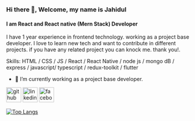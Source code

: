 ### Hi there 👋, Welcome, my name is Jahidul
#### I am React and React native (Mern Stack) Developer


I have 1 year experience in frontend technology. working as a project base developer. I love to learn new tech and want to contribute in different projects. if you have any related project you can knock me. thank you!. 

Skills:   HTML / CSS / JS / React / React Native / node js / mongo dB / express / javascript/ typescript / redux-toolkit / flutter

- 🔭 I’m currently working as a project base developer. 


[<img src='https://cdn.jsdelivr.net/npm/simple-icons@3.0.1/icons/github.svg' alt='github' height='40' >](https://github.com/jahidul96)  [<img src='https://cdn.jsdelivr.net/npm/simple-icons@3.0.1/icons/linkedin.svg' alt='linkedin' height='40' >](https://www.linkedin.com/in/jahidul-islam-9b3a40231//)  [<img src='https://cdn.jsdelivr.net/npm/simple-icons@3.0.1/icons/facebook.svg' alt='facebook' height='40' >](https://www.facebook.com/jahidulislam5989)  

[![Top Langs](https://github-readme-stats.vercel.app/api/top-langs/?username=jahidul96)](https://github.com/anuraghazra/github-readme-stats)



